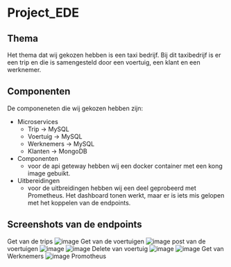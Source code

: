 # Project_EDE
## Thema
Het thema dat wij gekozen hebben is een taxi bedrijf. Bij dit taxibedrijf is er een trip en die is samengesteld door een voertuig, een klant en een werknemer.
## Componenten
De componeneten die wij gekozen hebben zijn:
- Microservices
  - Trip -> MySQL
  - Voertuig -> MySQL
  - Werknemers -> MySQL
  - Klanten -> MongoDB
- Componenten
    - voor de api geteway hebben wij een docker container met een kong image gebuikt.
- Uitbereidingen
  - voor de uitbreidingen hebben wij een deel geprobeerd met Prometheus. Het dashboard tonen werkt, maar er is iets mis gelopen met het koppelen van de endpoints.

## Screenshots van de endpoints
Get van de trips
![image](https://github.com/JoppeDierckx/Project_EDE/assets/91063001/03df8daf-426a-4013-b808-2b77ed77d489)
Get van de voertuigen
![image](https://github.com/JoppeDierckx/Project_EDE/assets/91063001/9e103398-4338-483d-886c-8e70962bf64b)
post van de voertuigen
![image](https://github.com/JoppeDierckx/Project_EDE/assets/91063001/271a239f-a589-45dc-8036-87f41503b21c)
![image](https://github.com/JoppeDierckx/Project_EDE/assets/91063001/eb4a403e-e19a-41a7-bef2-15c6a5890c9e)
Delete van voertuig
![image](https://github.com/JoppeDierckx/Project_EDE/assets/91063001/e7e24134-eb27-4737-abb0-dad678151165)
![image](https://github.com/JoppeDierckx/Project_EDE/assets/91063001/72e1511b-3e1e-4b72-b252-23abad1e1164)
Get van Werknemers
![image](https://github.com/JoppeDierckx/Project_EDE/assets/91063001/01cfee31-357c-4276-b5cd-bdead6c452bb)
Promotheus

